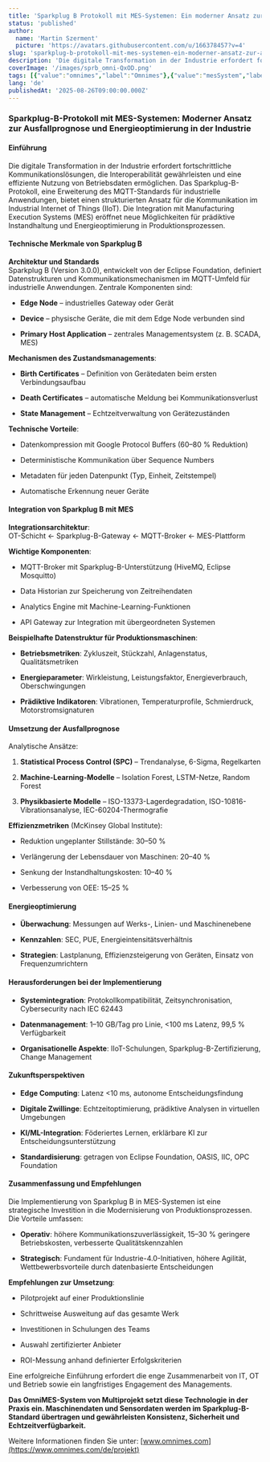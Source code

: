 ```yaml
---
title: 'Sparkplug B Protokoll mit MES-Systemen: Ein moderner Ansatz zur Ausfallvorhersage und Energieoptimierung in der Industrie'
status: 'published'
author:
  name: 'Martin Szerment'
  picture: 'https://avatars.githubusercontent.com/u/166378457?v=4'
slug: 'sparkplug-b-protokoll-mit-mes-systemen-ein-moderner-ansatz-zur-ausfallvorhersage-und-energieoptimierung-in-der-industrie'
description: 'Die digitale Transformation in der Industrie erfordert fortschrittliche Kommunikationslösungen, die Interoperabilität gewährleisten und eine effiziente Nutzung von Betriebsdaten ermöglichen. Das Sparkplug-B-Protokoll, eine Erweiterung des MQTT-Standards für industrielle Anwendungen, bietet einen strukturierten Ansatz für die Kommunikation im Industrial Internet of Things (IIoT). Die Integration mit Manufacturing Execution Systems (MES) eröffnet neue Möglichkeiten für prädiktive Instandhaltung und Energieoptimierung in Produktionsprozessen.'
coverImage: '/images/sprb_omni-QxOD.png'
tags: [{"value":"omnimes","label":"Omnimes"},{"value":"mesSystem","label":"MES system"},{"value":"sparkplugB","label":"Sparkplug B"},{"value":"mqtt","label":"MQTT"}]
lang: 'de'
publishedAt: '2025-08-26T09:00:00.000Z'
---
```


### Sparkplug-B-Protokoll mit MES-Systemen: Moderner Ansatz zur Ausfallprognose und Energieoptimierung in der Industrie

#### Einführung

Die digitale Transformation in der Industrie erfordert fortschrittliche Kommunikationslösungen, die Interoperabilität gewährleisten und eine effiziente Nutzung von Betriebsdaten ermöglichen. Das Sparkplug-B-Protokoll, eine Erweiterung des MQTT-Standards für industrielle Anwendungen, bietet einen strukturierten Ansatz für die Kommunikation im Industrial Internet of Things (IIoT). Die Integration mit Manufacturing Execution Systems (MES) eröffnet neue Möglichkeiten für prädiktive Instandhaltung und Energieoptimierung in Produktionsprozessen.

#### Technische Merkmale von Sparkplug B

**Architektur und Standards**\
Sparkplug B (Version 3.0.0), entwickelt von der Eclipse Foundation, definiert Datenstrukturen und Kommunikationsmechanismen im MQTT-Umfeld für industrielle Anwendungen. Zentrale Komponenten sind:

- **Edge Node** – industrielles Gateway oder Gerät

- **Device** – physische Geräte, die mit dem Edge Node verbunden sind

- **Primary Host Application** – zentrales Managementsystem (z. B. SCADA, MES)

**Mechanismen des Zustandsmanagements**:

- **Birth Certificates** – Definition von Gerätedaten beim ersten Verbindungsaufbau

- **Death Certificates** – automatische Meldung bei Kommunikationsverlust

- **State Management** – Echtzeitverwaltung von Gerätezuständen

**Technische Vorteile**:

- Datenkompression mit Google Protocol Buffers (60–80 % Reduktion)

- Deterministische Kommunikation über Sequence Numbers

- Metadaten für jeden Datenpunkt (Typ, Einheit, Zeitstempel)

- Automatische Erkennung neuer Geräte

#### Integration von Sparkplug B mit MES

**Integrationsarchitektur**:\
OT-Schicht ← Sparkplug-B-Gateway ← MQTT-Broker ← MES-Plattform

**Wichtige Komponenten**:

- MQTT-Broker mit Sparkplug-B-Unterstützung (HiveMQ, Eclipse Mosquitto)

- Data Historian zur Speicherung von Zeitreihendaten

- Analytics Engine mit Machine-Learning-Funktionen

- API Gateway zur Integration mit übergeordneten Systemen

**Beispielhafte Datenstruktur für Produktionsmaschinen**:

- **Betriebsmetriken**: Zykluszeit, Stückzahl, Anlagenstatus, Qualitätsmetriken

- **Energieparameter**: Wirkleistung, Leistungsfaktor, Energieverbrauch, Oberschwingungen

- **Prädiktive Indikatoren**: Vibrationen, Temperaturprofile, Schmierdruck, Motorstromsignaturen

#### Umsetzung der Ausfallprognose

Analytische Ansätze:

1. **Statistical Process Control (SPC)** – Trendanalyse, 6-Sigma, Regelkarten

2. **Machine-Learning-Modelle** – Isolation Forest, LSTM-Netze, Random Forest

3. **Physikbasierte Modelle** – ISO-13373-Lagerdegradation, ISO-10816-Vibrationsanalyse, IEC-60204-Thermografie

**Effizienzmetriken** (McKinsey Global Institute):

- Reduktion ungeplanter Stillstände: 30–50 %

- Verlängerung der Lebensdauer von Maschinen: 20–40 %

- Senkung der Instandhaltungskosten: 10–40 %

- Verbesserung von OEE: 15–25 %

#### Energieoptimierung

- **Überwachung**: Messungen auf Werks-, Linien- und Maschinenebene

- **Kennzahlen**: SEC, PUE, Energieintensitätsverhältnis

- **Strategien**: Lastplanung, Effizienzsteigerung von Geräten, Einsatz von Frequenzumrichtern

#### Herausforderungen bei der Implementierung

- **Systemintegration**: Protokollkompatibilität, Zeitsynchronisation, Cybersecurity nach IEC 62443

- **Datenmanagement**: 1–10 GB/Tag pro Linie, &lt;100 ms Latenz, 99,5 % Verfügbarkeit

- **Organisationelle Aspekte**: IIoT-Schulungen, Sparkplug-B-Zertifizierung, Change Management

#### Zukunftsperspektiven

- **Edge Computing**: Latenz &lt;10 ms, autonome Entscheidungsfindung

- **Digitale Zwillinge**: Echtzeitoptimierung, prädiktive Analysen in virtuellen Umgebungen

- **KI/ML-Integration**: Föderiertes Lernen, erklärbare KI zur Entscheidungsunterstützung

- **Standardisierung**: getragen von Eclipse Foundation, OASIS, IIC, OPC Foundation

#### Zusammenfassung und Empfehlungen

Die Implementierung von Sparkplug B in MES-Systemen ist eine strategische Investition in die Modernisierung von Produktionsprozessen. Die Vorteile umfassen:

- **Operativ**: höhere Kommunikationszuverlässigkeit, 15–30 % geringere Betriebskosten, verbesserte Qualitätskennzahlen

- **Strategisch**: Fundament für Industrie-4.0-Initiativen, höhere Agilität, Wettbewerbsvorteile durch datenbasierte Entscheidungen

**Empfehlungen zur Umsetzung**:

- Pilotprojekt auf einer Produktionslinie

- Schrittweise Ausweitung auf das gesamte Werk

- Investitionen in Schulungen des Teams

- Auswahl zertifizierter Anbieter

- ROI-Messung anhand definierter Erfolgskriterien

Eine erfolgreiche Einführung erfordert die enge Zusammenarbeit von IT, OT und Betrieb sowie ein langfristiges Engagement des Managements.

**Das OmniMES-System von Multiprojekt setzt diese Technologie in der Praxis ein. Maschinendaten und Sensordaten werden im Sparkplug-B-Standard übertragen und gewährleisten Konsistenz, Sicherheit und Echtzeitverfügbarkeit.**

Weitere Informationen finden Sie unter: [www.omnimes.com](https://www.omnimes.com/de/projekt)